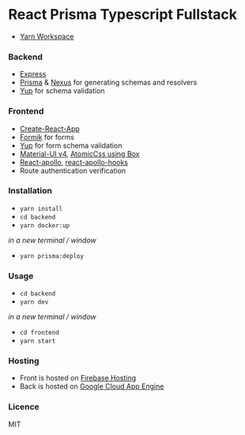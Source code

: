 # React Prisma Typescript Fullstack

- [Yarn Workspace](https://yarnpkg.com/en/docs/workspaces)

### Backend

- [Express](https://www.npmjs.com/package/express)
- [Prisma](https://github.com/prisma/prisma) & [Nexus](https://www.npmjs.com/package/nexus) for generating schemas and resolvers
- [Yup](https://github.com/jquense/yup) for schema validation

### Frontend

- [Create-React-App](https://github.com/facebook/create-react-app)
- [Formik](https://www.npmjs.com/package/formik) for forms
- [Yup](https://github.com/jquense/yup) for form schema validation
- [Material-UI v4](https://www.npmjs.com/package/@material-ui/core), [AtomicCss using Box](https://material-ui.com/components/box/)
- [React-apollo](https://www.npmjs.com/package/react-apollo), [react-apollo-hooks](https://www.npmjs.com/package/react-apollo-hooks)
- Route authentication verification

### Installation

- `yarn install`
- `cd backend`
- `yarn docker:up`

_in a new terminal / window_

- `yarn prisma:deploy`

### Usage

- `cd backend`
- `yarn dev`

_in a new terminal / window_

- `cd frontend`
- `yarn start`

### Hosting

- Front is hosted on [Firebase Hosting](https://firebase.google.com/docs/hosting)
- Back is hosted on [Google Cloud App Engine](https://cloud.google.com/appengine/)

### Licence

MIT
